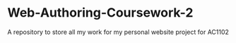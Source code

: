 # Web-Authoring-Coursework-2
A repository to store all my work for my personal website project for AC1102
